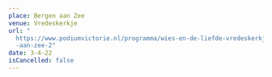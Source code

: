 ```yaml
---
place: Bergen aan Zee
venue: Vredeskerkje
url: "
  https://www.podiumvictorie.nl/programma/wies-en-de-liefde-vredeskerkje-bergen\
  -aan-zee-2"
date: 3-4-22
isCancelled: false
---
```

